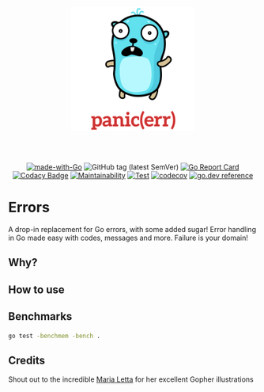 <div align="center">
<img height="250" src="res/logo.svg" alt="Errors Logo" style="margin-bottom: 1rem" />

&nbsp;

[![made-with-Go](https://img.shields.io/badge/Made%20with-Go-1f425f.svg)](http://golang.org)
![GitHub tag (latest SemVer)](https://img.shields.io/github/v/tag/ainsleyclark/errors?color=success&label=version&sort=semver)
[![Go Report Card](https://goreportcard.com/badge/github.com/ainsleyclark/errors)](https://goreportcard.com/report/github.com/ainsleyclark/errors)
[![Codacy Badge](https://app.codacy.com/project/badge/Grade/37fdff3c275c4a72a3a061f2d0ec5553)](https://www.codacy.com/gh/nikoksr/notify/dashboard?utm_source=github.com&amp;utm_medium=referral&amp;utm_content=nikoksr/notify&amp;utm_campaign=Badge_Grade)
[![Maintainability](https://api.codeclimate.com/v1/badges/b3afd7bf115341995077/maintainability)](https://codeclimate.com/github/ainsleyclark/errors/maintainability)
[![Test](https://github.com/ainsleyclark/errors/actions/workflows/test.yml/badge.svg?branch=master)](https://github.com/ainsleyclark/errors/actions/workflows/test.yml)
[![codecov](https://codecov.io/gh/ainsleyclark/errors/branch/master/graph/badge.svg?token=K27L8LS7DA)](https://codecov.io/gh/ainsleyclark/errors)
[![go.dev reference](https://img.shields.io/badge/go.dev-reference-007d9c?logo=go&logoColor=white&style=flat)](https://pkg.go.dev/github.com/ainsleyclark/errors)

</div>


# Errors
A drop-in replacement for Go errors, with some added sugar! Error handling in Go made easy with codes, messages and more. Failure is your domain!


## Why?

## How to use

## Benchmarks

```bash
go test -benchmem -bench .
```


## Credits
Shout out to the incredible [Maria Letta](https://github.com/MariaLetta) for her excellent Gopher illustrations
